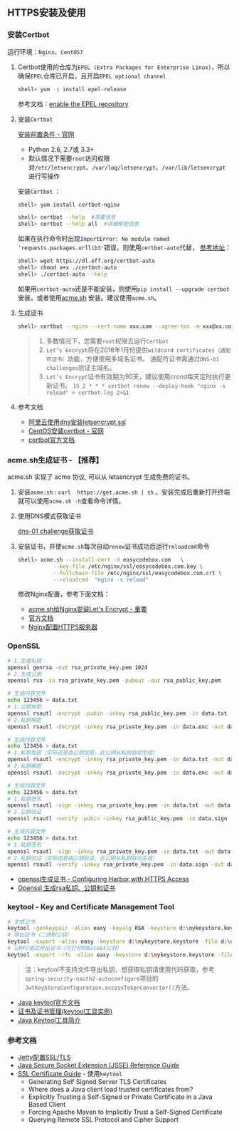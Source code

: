 ## HTTPS安装及使用

### 安装Certbot

运行环境：`Nginx`、`CentOS7`

1. Certbot使用的仓库为`EPEL (Extra Packages for Enterprise Linux)`，所以确保`EPEL`仓库已开启，且开启`EPEL optional channel`

    ```bash
    shell> yum -y install epel-release
    ```
    参考文档：[enable the EPEL repository](https://fedoraproject.org/wiki/EPEL#How_can_I_use_these_extra_packages.3F)

2. 安装`Certbot` 

    [安装前置条件 - 官网](https://certbot.eff.org/docs/install.html#system-requirements)
    * Python 2.6, 2.7或 3.3+
    * 默认情况下需要`root`访问权限对`/etc/letsencrypt`、`/var/log/letsencrypt`、`/var/lib/letsencrypt`进行写操作
    
    安装`Certbot` ：
    ```bash
    shell> yum install certbot-nginx
    ```

    ```bash
    shell> certbot --help  #简要信息
    shell> certbot --help all  #详细帮助信息
    ```
    
    如果在执行命令时出现`ImportError: No module named 'requests.packages.urllib3'`错误，则使用`certbot-auto`代替，
    [参考地址](https://github.com/certbot/certbot/issues/5104)：
    ```bash
    shell> wget https://dl.eff.org/certbot-auto
    shell> chmod a+x ./certbot-auto
    shell> ./certbot-auto --help
    ```
    
    如果用`certbot-auto`还是不能安装，则使用`pip install --upgrade certbot`安装，或者使用[acme.sh](https://github.com/Neilpang/acme.sh/wiki/%E8%AF%B4%E6%98%8E)
    安装。建议使用`acme.sh`。
    
3. 生成证书

    ```bash
    shell> certbot --nginx --cert-name xxx.com --agree-tos -m xxx@xx.com -d xxx.com -d www.xxx.com
    ```
    
    > 1. 多数情况下，您需要`root`权限去运行`Certbot`
    > 2. `Let’s Encrypt`将在2018年1月份提供`wildcard certificates（通配符证书）`功能，方便使用多域名证书。
        通配符证书需通过`DNS-01 challenges`验证主域名。
    > 3. `Let’s Encrypt`证书有效期为90天，建议使用crond每天定时执行更新证书。
        `15 2 * * * certbot renew --deploy-hook "nginx -s reload" > certbot.log 2>&1`

4. 参考文档
    * [阿里云使用dns安装letsencrypt ssl](http://i.am.simonkuang.com/post/apply-http-ssl-cert-file-from-a-non-beian-aliyun-ecs/)
    * [CentOS安装certbot - 官网](https://certbot.eff.org/#centosrhel7-nginx)
    * [certbot官方文档](https://certbot.eff.org/docs/using.html#nginx)
    

### acme.sh生成证书 - 【推荐】

acme.sh 实现了 acme 协议, 可以从 letsencrypt 生成免费的证书。

1. 安装`acme.sh` : `curl  https://get.acme.sh | sh` 。安装完成后重新打开终端就可以使用`acme.sh -h`查看命令详情。

2. 使用DNS模式获取证书

    [dns-01 challenge获取证书](https://github.com/Neilpang/acme.sh/tree/master/dnsapi#11-use-aliyun-domain-api-to-automatically-issue-cert)

3. 安装证书，并使`acme.sh`每次自动`renew`证书成功后运行`reloadcmd`命令

    ```bash
    shell> acme.sh --install-cert -d easycodebox.com   \
               --key-file /etc/nginx/ssl/easycodebox.com.key \
               --fullchain-file /etc/nginx/ssl/easycodebox.com.crt \
               --reloadcmd  "nginx -s reload"
    ```
    
    修改Nginx配置，参考下面文档：
    * [acme.sh给Nginx安装Let's Encrypt - 重要](https://ruby-china.org/topics/31983)
    * [官方文档](https://github.com/Neilpang/acme.sh/wiki/%E8%AF%B4%E6%98%8E)
    * [Nginx配置HTTPS服务器](https://aotu.io/notes/2016/08/16/nginx-https/index.html)

### OpenSSL

```bash
# 1.生成私钥
openssl genrsa -out rsa_private_key.pem 1024
# 2.生成公钥
openssl rsa -in rsa_private_key.pem -pubout -out rsa_public_key.pem
```

```bash
# 生成内容文件
echo 123456 > data.txt
# 1.公钥加密
openssl rsautl -encrypt -pubin -inkey rsa_public_key.pem -in data.txt -out data.enc
# 2.私钥解密
openssl rsautl -decrypt -inkey rsa_private_key.pem -in data.enc -out data.dec
```

```bash
# 生成内容文件
echo 123456 > data.txt
# 1.私钥加密（实际还是由公钥加密，此公钥从私钥自动生成）
openssl rsautl -encrypt -inkey rsa_private_key.pem -in data.txt -out data.enc
# 2.私钥解密
openssl rsautl -decrypt -inkey rsa_private_key.pem -in data.enc -out data.dec
```

```bash
# 生成内容文件
echo 123456 > data.txt
# 1.私钥签名
openssl rsautl -sign -inkey rsa_private_key.pem -in data.txt -out data.sign
# 2.公钥验证
openssl rsautl -verify -pubin -inkey rsa_public_key.pem -in data.sign -out data.verify
```

```bash
# 生成内容文件
echo 123456 > data.txt
# 1.私钥签名
openssl rsautl -sign -inkey rsa_private_key.pem -in data.txt -out data.sign
# 2.私钥验证（实际还是由公钥验证，此公钥从私钥自动生成）
openssl rsautl -verify -inkey rsa_private_key.pem -in data.sign -out data.verify
```


* [openssl生成证书 - Configuring Harbor with HTTPS Access](https://github.com/vmware/harbor/blob/master/docs/configure_https.md)
* [Openssl 生成rsa私钥、公钥和证书](http://www.fzb.me/2015-1-15-openssl-rsa.html)

### keytool - Key and Certificate Management Tool

```bash
# 生成证书
keytool -genkeypair -alias easy -keyalg RSA -keystore d:\mykeystore.keystore -dname "CN=localhost, OU=SelfOrganizationUnit, O=SelfOrganizationName, L=WuXi, ST=JiangSu, C=CN" -keypass 123456 -storepass 123456 -validity 365
# 导出证书（二进制公钥）
keytool -export -alias easy -keystore d:\mykeystore.keystore -file d:\easy.crt -storepass 123456
# 以RFC格式导出证书（可打印的Base64公钥）
keytool -export -rfc -alias easy -keystore d:\mykeystore.keystore -file d:\easy.crt -storepass 123456
```

> 注：keytool不支持文件导出私钥，想获取私钥请使用代码获取，参考`spring-security-oauth2-autoconfigure`项目的`JwtKeyStoreConfiguration.accessTokenConverter()`方法。
  
* [Java keytool官方文档](https://docs.oracle.com/javase/6/docs/technotes/tools/solaris/keytool.html)
* [证书及证书管理(keytool工具实例)](https://www.cnblogs.com/benwu/articles/4891758.html)
* [Java Keytool工具简介](https://blog.csdn.net/liumiaocn/article/details/61921014)

### 参考文档

* [Jetty配置SSL/TLS](http://www.eclipse.org/jetty/documentation/current/configuring-ssl.html)
* [Java Secure Socket Extension (JSSE) Reference Guide](https://docs.oracle.com/javase/8/docs/technotes/guides/security/jsse/JSSERefGuide.html#CustomizingStores)
* [SSL Certificate Guide](https://support.sonatype.com/hc/en-us/articles/213465768-SSL-Certificate-Guide?_ga=2.251496708.346890334.1575246796-534816866.1574671641) - 使用`keytool`
    * Generating Self Signed Server TLS Certificates
    * Where does a Java client load trusted certificates from?
    * Explicitly Trusting a Self-Signed or Private Certificate in a Java Based Client
    * Forcing Apache Maven to Implicitly Trust a Self-Signed Certificate
    * Querying Remote SSL Protocol and Cipher Support
